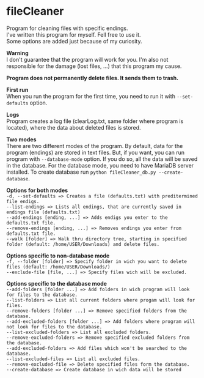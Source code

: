 # fileCleaner
Program for cleaning files with specific endings.<br>
I've written this program for myself. Fell free to use it.<br>
Some options are added just because of my curiosity.<br>

<b>Warning</b><br>
I don't guarantee that the program will work for you. I'm also not responsible for the damage (lost files, ...) that this program my cause.

<b>Program does not permanently delete files. It sends them to trash.</b>

<b>First run</b><br>
  When you run the program for the first time, you need to run it with `--set-defaults` option.
  
<b>Logs</b><br>
Program creates a log file (clearLog.txt, same folder where program is located), where the data about deleted files is stored.
  
<b>Two modes</b><br>
 There are two different modes of the program. By default, data for the program (endings) are stored in text files. But, if you want, you can run program with `--database-mode` option. If you do so, all the data will be saved in the database. For the database mode, you need to have MariaDB server installed. To create database run `python fileCleaner_db.py --create-database`.
  
<b>Options for both modes</b><br>
`-d, --set-defaults => Creates a file (defaults.txt) with preditermined file endigs.`<br>
`--list-endings => Lists all endings, that are currently saved in endings file (defaults.txt)`<br>
`--add-endings [ending, ...] => Adds endigs you enter to the defaults.txt file.`<br> 
`--remove-endings [ending, ...] => Removes endings you enter from defaults.txt file.`<br>
`--walk [folder] => Walk thru directory tree, starting in specified folder (default: /home/USER/Downloads) and delete files.`
 
<b>Options specific to non-database mode</b><br>
`-f, --folder [folder] => Specify folder in wich you want to delete files (default: /home/USER/Downloads/)`<br>
`--exclude-file [file, ...] => Specify files wich will be excluded.`

<b>Options specific to the database mode</b><br>
`--add-folders [folder ...] => Add folders in wich program will look for files to the database.`<br>
`--list-folders => List all current folders where progam will look for files.`<br>
`--remove-folders [folder ...] => Remove specified folders from the database.`<br>
`--add-excluded-folders [folder ...] => Add folders where program will not look for files to the database.`<br>
`--list-excluded-folders => List all excluded folders.`<br>
`--remove-excluded-folders => Remove specified excluded folders from the database.`<br>
`--add-excluded-folders => Add files which won't be searched to the database.`<br>
`--list-excluded-files => List all excluded files.`<br>
`--remove-excluded-file => Delete specified files form the database.`<br>
`--create-database => Create database in wich data will be stored`<br>

